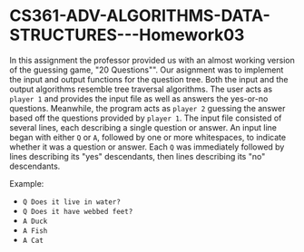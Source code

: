 # CS361-ADV-ALGORITHMS-DATA-STRUCTURES---Homework03

In this assignment the professor provided us with an almost working version of the guessing game, "20 Questions"". Our asignment was to implement the input and output functions for the question tree. Both the input and the output algorithms resemble tree traversal algorithms. The user acts as `player 1` and provides the input file as well as answers the yes-or-no questions. Meanwhile, the program acts as `player 2` guessing the answer based off the questions provided by `player 1`. The input file consisted of several lines, each describing a single question or answer. An input line began with either `Q` or `A`, followed by one or more whitespaces, to indicate whether it was a question or answer. Each `Q` was immediately followed by lines describing its "yes" descendants, then lines describing its "no" descendants.

Example:
* `Q Does it live in water?`
* `Q Does it have webbed feet?`
* `A Duck`
* `A Fish`
* `A Cat`
